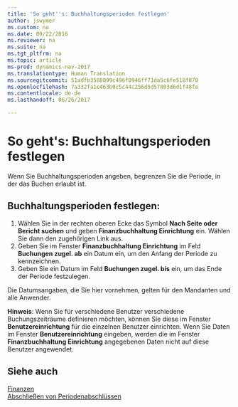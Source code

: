 ```yaml
---
title: 'So geht''s: Buchhaltungsperioden festlegen'
author: jswymer
ms.custom: na
ms.date: 09/22/2016
ms.reviewer: na
ms.suite: na
ms.tgt_pltfrm: na
ms.topic: article
ms-prod: dynamics-nav-2017
ms.translationtype: Human Translation
ms.sourcegitcommit: 51adfb3588099c496f0946ff71da5c6fe518f070
ms.openlocfilehash: 7a332fa1e463b0c5c44c256d5d57803d6d1f48fe
ms.contentlocale: de-de
ms.lasthandoff: 06/26/2017

---
```


# <a name="how-to-specify-posting-periods"></a>So geht's: Buchhaltungsperioden festlegen
Wenn Sie Buchhaltungsperioden angeben, begrenzen Sie die Periode, in der das Buchen erlaubt ist.

## <a name="to-specify-posting-periods"></a>Buchhaltungsperioden festlegen:
1. Wählen Sie in der rechten oberen Ecke das Symbol **Nach Seite oder Bericht suchen** und geben **Finanzbuchhaltung Einrichtung** ein. Wählen Sie dann den zugehörigen Link aus.
2. Geben Sie im Fenster **Finanzbuchhaltung Einrichtung** im Feld **Buchungen zugel. ab** ein Datum ein, um den Anfang der Periode zu kennzeichnen.
3. Geben Sie ein Datum im Feld **Buchungen zugel. bis** ein, um das Ende der Periode festzulegen.

Die Datumsangaben, die Sie hier vornehmen, gelten für den Mandanten und alle Anwender.

**Hinweis**: Wenn Sie für verschiedene Benutzer verschiedene Buchungszeiträume definieren möchten, können Sie diese im Fenster **Benutzereinrichtung** für die einzelnen Benutzer einrichten. Wenn Sie Daten im Fenster **Benutzereinrichtung** eingeben, werden die im Fenster **Finanzbuchhaltung Einrichtung** angegebenen Daten nicht auf diese Benutzer angewendet.


## <a name="see-also"></a>Siehe auch
[Finanzen](Finance.md)  
[Abschließen von Periodenabschlüssen](year-how-complete-period-end-processes.md)


